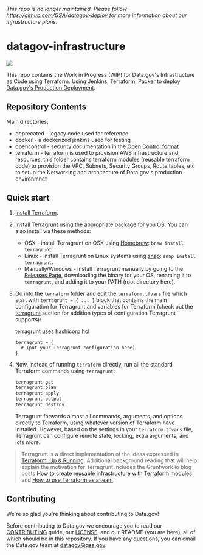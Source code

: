 _This repo is no longer maintained. Please follow https://github.com/GSA/datagov-deploy for more information about our
infrastructure plans._

# datagov-infrastructure

<img src="https://img.shields.io/badge/Project%20Phase-Alpha-red.svg" />

This repo contains the Work in Progress (WIP) for Data.gov's Infrastructure as Code using Terraform. Using Jenkins, Terraform, Packer to deploy [Data.gov's Production Deployment](https://github.com/gsa/catalog-deploy).

## Repository Contents

Main directories:
* deprecated - legacy code used for reference
* docker - a dockerized jenkins used for testing
* opencontrol - security documentation in the [Open Control format](https://github.com/opencontrol)
* terraform - terraform is used to provision AWS infrastructure and resources, this folder contains terraform modules (reusable terraform code) to provision the VPC, Subnets, Security Groups, Route tables, etc to setup the Networking and architecture of Data.gov's production environmnet  

## Quick start

1. [Install Terraform](https://www.terraform.io/intro/getting-started/install.html).

1. [Install Terragrunt](https://github.com/gruntwork-io/terragrunt/releases) using the appropriate package for you OS. You can also install via these methods:
     * OSX - install Terragrunt on OSX using [Homebrew](https://brew.sh/): `brew install terragrunt`.
     * Linux - install Terragrunt on Linux systems using [snap](https://snapcraft.io/docs/core/install): `snap install terragrunt`.
     * Manually/Windows - install Terragrunt manually by going to the [Releases Page](https://github.com/gruntwork-io/terragrunt/releases), downloading the binary for your OS, renaming it to `terragrunt`, and adding it to your PATH (root directory here).

1. Go into the [`terraform`](/terraform) folder and edit the `terraform.tfvars` file which start with `terragrunt = { ... }` block that contains the main configuration for Terragrunt and variables for Terraform (check out the [terragrunt](#terragrunt) section for addition types of configuration Terragrunt supports):

    terragrunt uses [hashicorp hcl](https://github.com/hashicorp/hcl) 
    ```
    terragrunt = {
      # (put your Terragrunt configuration here)
    }
    ```

1. Now, instead of running `terraform` directly, run all the standard Terraform commands using `terragrunt`:

    ```bash
    terragrunt get
    terragrunt plan
    terragrunt apply
    terragrunt output
    terragrunt destroy
    ```

   Terragrunt forwards almost all commands, arguments, and options directly to Terraform, using whatever version of Terraform have installed. However, based on the settings in your `terraform.tfvars` file, Terragrunt can configure remote state, locking, extra arguments, and lots more.

> Terragrunt is a direct implementation of the ideas expressed in 
   [Terraform: Up & Running](http://www.terraformupandrunning.com). Additional background reading that will help
   explain the motivation for Terragrunt includes the Gruntwork.io blog posts
   [How to create reusable infrastructure with Terraform modules](https://blog.gruntwork.io/how-to-create-reusable-infrastructure-with-terraform-modules-25526d65f73d)
   and [How to use Terraform as a team](https://blog.gruntwork.io/how-to-use-terraform-as-a-team-251bc1104973).

## Contributing
We're so glad you're thinking about contributing to Data.gov!

Before contributing to Data.gov we encourage you to read our [CONTRIBUTING](https://github.com/GSA/data.gov/blob/master/CONTRIBUTING.md) guide, our [LICENSE](https://github.com/GSA/data.gov/blob/master/LICENSE.md), and our README (you are here), all of which should be in this repository. If you have any questions, you can email the Data.gov team at [datagov@gsa.gov](mailto:datagov@gsa.gov).

